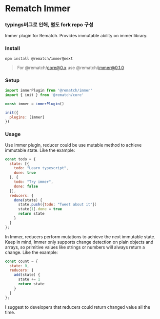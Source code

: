 # Rematch Immer

### typings버그로 인해, 별도 fork repo 구성

Immer plugin for Rematch. Provides immutable ability on immer library.

### Install

```
npm install @rematch/immer@next
```

> For @rematch/core@0.x use @rematch/immer@0.1.0

### Setup

```js
import immerPlugin from '@rematch/immer'
import { init } from '@rematch/core'

const immer = immerPlugin()

init({
  plugins: [immer]
})
```

### Usage

Use Immer plugin, reducer could be use mutable method to achieve immutable state. Like the example:

```js
const todo = {
  state: [{
    todo: "Learn typescript",
    done: true
  }, {
    todo: "Try immer",
    done: false
  }],
  reducers: {
    done(state) {
      state.push({todo: "Tweet about it"})
      state[1].done = true
      return state
    }
  }
};
```

In Immer, reducers perform mutations to achieve the next immutable state. Keep in mind, Immer only supports change detection on plain objects and arrays, so primitive values like strings or numbers will always return a change. Like the example:

```js
const count = {
  state: 0,
  reducers: {
    add(state) {
      state += 1
      return state
    }
  }
};
```

I suggest to developers that reducers could return changed value all the time.
